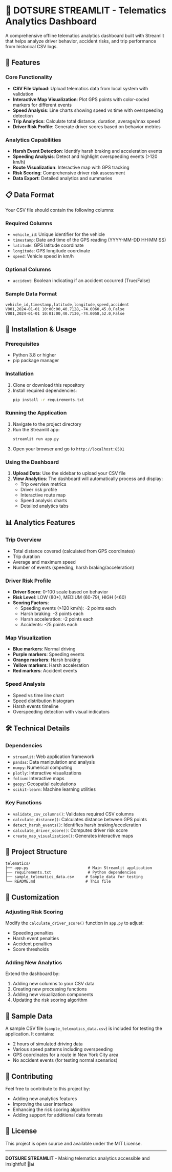 # 🚗 DOTSURE STREAMLIT - Telematics Analytics Dashboard

A comprehensive offline telematics analytics dashboard built with Streamlit that helps analyze driver behavior, accident risks, and trip performance from historical CSV logs.

## 🎯 Features

### Core Functionality
- **CSV File Upload**: Upload telematics data from local system with validation
- **Interactive Map Visualization**: Plot GPS points with color-coded markers for different events
- **Speed Analysis**: Line charts showing speed vs time with overspeeding detection
- **Trip Analytics**: Calculate total distance, duration, average/max speed
- **Driver Risk Profile**: Generate driver scores based on behavior metrics

### Analytics Capabilities
- **Harsh Event Detection**: Identify harsh braking and acceleration events
- **Speeding Analysis**: Detect and highlight overspeeding events (>120 km/h)
- **Route Visualization**: Interactive map with GPS tracking
- **Risk Scoring**: Comprehensive driver risk assessment
- **Data Export**: Detailed analytics and summaries

## 📋 Data Format

Your CSV file should contain the following columns:

### Required Columns
- `vehicle_id`: Unique identifier for the vehicle
- `timestamp`: Date and time of the GPS reading (YYYY-MM-DD HH:MM:SS)
- `latitude`: GPS latitude coordinate
- `longitude`: GPS longitude coordinate
- `speed`: Vehicle speed in km/h

### Optional Columns
- `accident`: Boolean indicating if an accident occurred (True/False)

### Sample Data Format
```csv
vehicle_id,timestamp,latitude,longitude,speed,accident
V001,2024-01-01 10:00:00,40.7128,-74.0060,45.0,False
V001,2024-01-01 10:01:00,40.7130,-74.0058,52.0,False
```

## 🚀 Installation & Usage

### Prerequisites
- Python 3.8 or higher
- pip package manager

### Installation
1. Clone or download this repository
2. Install required dependencies:
   ```bash
   pip install -r requirements.txt
   ```

### Running the Application
1. Navigate to the project directory
2. Run the Streamlit app:
   ```bash
   streamlit run app.py
   ```
3. Open your browser and go to `http://localhost:8501`

### Using the Dashboard
1. **Upload Data**: Use the sidebar to upload your CSV file
2. **View Analytics**: The dashboard will automatically process and display:
   - Trip overview metrics
   - Driver risk profile
   - Interactive route map
   - Speed analysis charts
   - Detailed analytics tabs

## 📊 Analytics Features

### Trip Overview
- Total distance covered (calculated from GPS coordinates)
- Trip duration
- Average and maximum speed
- Number of events (speeding, harsh braking/acceleration)

### Driver Risk Profile
- **Driver Score**: 0-100 scale based on behavior
- **Risk Level**: LOW (80+), MEDIUM (60-79), HIGH (<60)
- **Scoring Factors**:
  - Speeding events (>120 km/h): -2 points each
  - Harsh braking: -3 points each
  - Harsh acceleration: -2 points each
  - Accidents: -25 points each

### Map Visualization
- **Blue markers**: Normal driving
- **Purple markers**: Speeding events
- **Orange markers**: Harsh braking
- **Yellow markers**: Harsh acceleration
- **Red markers**: Accident events

### Speed Analysis
- Speed vs time line chart
- Speed distribution histogram
- Harsh events timeline
- Overspeeding detection with visual indicators

## 🛠️ Technical Details

### Dependencies
- `streamlit`: Web application framework
- `pandas`: Data manipulation and analysis
- `numpy`: Numerical computing
- `plotly`: Interactive visualizations
- `folium`: Interactive maps
- `geopy`: Geospatial calculations
- `scikit-learn`: Machine learning utilities

### Key Functions
- `validate_csv_columns()`: Validates required CSV columns
- `calculate_distance()`: Calculates distance between GPS points
- `detect_harsh_events()`: Identifies harsh braking/acceleration
- `calculate_driver_score()`: Computes driver risk score
- `create_map_visualization()`: Generates interactive maps

## 📁 Project Structure
```
telematics/
├── app.py                          # Main Streamlit application
├── requirements.txt                # Python dependencies
├── sample_telematics_data.csv     # Sample data for testing
└── README.md                      # This file
```

## 🔧 Customization

### Adjusting Risk Scoring
Modify the `calculate_driver_score()` function in `app.py` to adjust:
- Speeding penalties
- Harsh event penalties
- Accident penalties
- Score thresholds

### Adding New Analytics
Extend the dashboard by:
1. Adding new columns to your CSV data
2. Creating new processing functions
3. Adding new visualization components
4. Updating the risk scoring algorithm

## 📝 Sample Data

A sample CSV file (`sample_telematics_data.csv`) is included for testing the application. It contains:
- 2 hours of simulated driving data
- Various speed patterns including overspeeding
- GPS coordinates for a route in New York City area
- No accident events (for testing normal scenarios)

## 🤝 Contributing

Feel free to contribute to this project by:
- Adding new analytics features
- Improving the user interface
- Enhancing the risk scoring algorithm
- Adding support for additional data formats

## 📄 License

This project is open source and available under the MIT License.

---

**DOTSURE STREAMLIT** - Making telematics analytics accessible and insightful! 🚗📊
